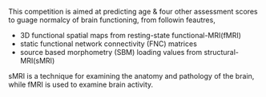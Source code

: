 This competition is aimed at predicting age & four other assessment scores to guage normalcy of brain functioning,
from followin feautres,  
- 3D functional spatial maps from resting-state functional-MRI(fMRI)
- static functional network connectivity (FNC) matrices  
- source based morphometry (SBM) loading values from structural-MRI(sMRI)  

sMRI is a technique for examining the anatomy and pathology of the brain, while fMRI is used to examine brain activity. 
